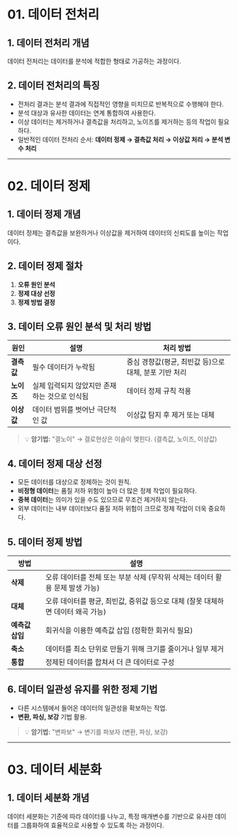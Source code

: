 
# **01. 데이터 전처리**  

## **1. 데이터 전처리 개념**  
데이터 전처리는 데이터를 분석에 적합한 형태로 가공하는 과정이다.  

## **2. 데이터 전처리의 특징**  
- 전처리 결과는 분석 결과에 직접적인 영향을 미치므로 반복적으로 수행해야 한다.  
- 분석 대상과 유사한 데이터는 연계 통합하여 사용한다.  
- 이상 데이터는 제거하거나 결측값을 처리하고, 노이즈를 제거하는 등의 작업이 필요하다.  
- 일반적인 데이터 전처리 순서: **데이터 정제 → 결측값 처리 → 이상값 처리 → 분석 변수 처리**  

---

# **02. 데이터 정제**  

## **1. 데이터 정제 개념**  
데이터 정제는 결측값을 보완하거나 이상값을 제거하여 데이터의 신뢰도를 높이는 작업이다.  

## **2. 데이터 정제 절차**  
1. **오류 원인 분석**  
2. **정제 대상 선정**  
3. **정제 방법 결정**  

## **3. 데이터 오류 원인 분석 및 처리 방법**  

| 원인 | 설명 | 처리 방법 |
|------|------|----------|
| **결측값** | 필수 데이터가 누락됨 | 중심 경향값(평균, 최빈값 등)으로 대체, 분포 기반 처리 |
| **노이즈** | 실제 입력되지 않았지만 존재하는 것으로 인식됨 | 데이터 정제 규칙 적용 |
| **이상값** | 데이터 범위를 벗어난 극단적인 값 | 이상값 탐지 후 제거 또는 대체 |

> 💡 **암기법:** "결노이" → 결로현상은 이슬이 맺힌다. (결측값, 노이즈, 이상값)

## **4. 데이터 정제 대상 선정**  
- 모든 데이터를 대상으로 정제하는 것이 원칙.  
- **비정형 데이터**는 품질 저하 위험이 높아 더 많은 정제 작업이 필요하다.  
- **중복 데이터**는 의미가 있을 수도 있으므로 무조건 제거하지 않는다.  
- 외부 데이터는 내부 데이터보다 품질 저하 위험이 크므로 정제 작업이 더욱 중요하다.  

## **5. 데이터 정제 방법**  

| 방법 | 설명 |
|------|------|
| **삭제** | 오류 데이터를 전체 또는 부분 삭제 (무작위 삭제는 데이터 활용 문제 발생 가능) |
| **대체** | 오류 데이터를 평균, 최빈값, 중위값 등으로 대체 (잘못 대체하면 데이터 왜곡 가능) |
| **예측값 삽입** | 회귀식을 이용한 예측값 삽입 (정확한 회귀식 필요) |
| **축소** | 데이터를 최소 단위로 만들기 위해 크기를 줄이거나 일부 제거 |
| **통합** | 정제된 데이터를 합쳐서 더 큰 데이터로 구성 |

## **6. 데이터 일관성 유지를 위한 정제 기법**  
- 다른 시스템에서 들어온 데이터의 일관성을 확보하는 작업.  
- **변환, 파싱, 보강** 기법 활용.  

> 💡 **암기법:** "변파보" → 변기를 파보자 (변환, 파싱, 보강)

---

# **03. 데이터 세분화**  

## **1. 데이터 세분화 개념**  
데이터 세분화는 기준에 따라 데이터를 나누고, 특정 매개변수를 기반으로 유사한 데이터를 그룹화하여 효율적으로 사용할 수 있도록 하는 과정이다.  
